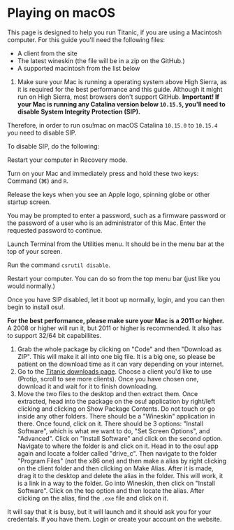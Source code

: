 # Playing on macOS
This page is designed to help you run Titanic, if you are using a Macintosh computer.
For this guide you'll need the following files:

- A client from the site
- The latest wineskin (the file will be in a zip on the GitHub.)
- A supported macintosh from the list below

1. Make sure your Mac is running a operating system above High Sierra, as it is required for the best performance and this guide. Although it might run on High Sierra, most browsers don't support GitHub. **Important! If your Mac is running any Catalina version below `10.15.5`, you'll need to disable System Integrity Protection (SIP).**

Therefore, in order to run osu!mac on macOS Catalina `10.15.0` to `10.15.4` you need to disable SIP.

To disable SIP, do the following:

Restart your computer in Recovery mode.

Turn on your Mac and immediately press and hold these two keys: Command (⌘) and `R`.

Release the keys when you see an Apple logo, spinning globe or other startup screen.

You may be prompted to enter a password, such as a firmware password or the password of a user who is an administrator of this Mac. Enter the requested password to continue.

Launch Terminal from the Utilities menu. It should be in the menu bar at the top of your screen.

Run the command `csrutil disable`.

Restart your computer. You can do so from the top menu bar (just like you would normally.)

Once you have SIP disabled, let it boot up normally, login, and you can then begin to install osu!.


**For the best performance, please make sure your Mac is a 2011 or higher.** A 2008 or higher will run it, but 2011 or higher is recommended. It also has to support 32/64 bit capabillites.

1. Grab the whole package by clicking on "Code" and then "Download as ZIP". This will make it all into one big file. It is a big one, so please be patient on the download time as it can vary depending on your internet.
2. Go to the [Titanic downloads page](https://osu.titanic.sh/download/). Choose a client you'd like to use (Protip, scroll to see more clients). Once you have chosen one, download it and wait for it to finish downloading. 
3. Move the two files to the desktop and then extract them. Once extracted, head into the package on the osu! application by right/left clicking and clicking on Show Package Contents. Do not touch or go inside any other folders. There should be a "Wineskin" application in there. Once found, click on it. There should be 3 options: "Install Software", which is what we want to do, "Set Screen Options", and "Advanced". Click on "Install Software" and click on the second option. Navigate to where the folder is and click on it.
Head in to the osu! app again and locate a folder called "drive_c". Then navigate to the folder "Program Files" (not the x86 one) and then make a alias by right clicking on the client folder and then clicking on Make Alias. After it is made, drag it to the desktop and delete the alias in the folder. This will work, it is a link in a way to the folder. 
Go into Wineskin, then click on "Install Software". Click on the top option and then locate the alias. After clicking on the alias, find the `.exe` file and click on it.

It will say that it is busy, but it will launch and it should ask you for your credentals. If you have them. Login or create your account on the website.
